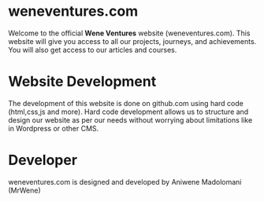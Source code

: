 # weneventures.com
Welcome to the official **Wene Ventures** website (weneventures.com). This website will give you access to all our projects, journeys, and achievements. You will also get access to our articles and courses. 

# Website Development
The development of this website is done on github.com using hard code (html,css,js and more). Hard code development allows us to structure and design our website as per our needs without worrying about limitations like in Wordpress or other CMS.

# Developer
weneventures.com is designed and developed by Aniwene Madolomani (MrWene)